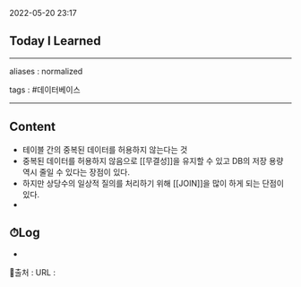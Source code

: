 2022-05-20 23:17
## Today I Learned
---
aliases : normalized

tags : #데이터베이스 

---

## Content
- 테이블 간의 중복된 데이터를 허용하지 않는다는 것
- 중복된 데이터를 허용하지 않음으로 [[무결성]]을 유지할 수 있고 DB의 저장 용량 역시 줄일 수 있다는 장점이 있다.
- 하지만 상당수의 일상적 질의를 처리하기 위해 [[JOIN]]을 많이 하게 되는 단점이 있다.
- 

## ⏱Log
-


📙출처 :
URL :